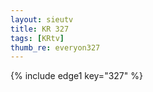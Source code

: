 ```yaml
--- 
layout: sieutv
title: KR 327
tags: [KRtv]
thumb_re: everyon327
---
```

{% include edge1 key="327" %} 
